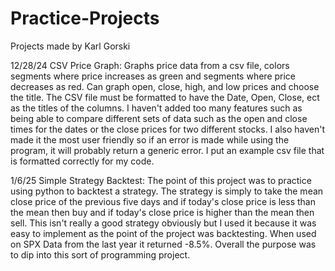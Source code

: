 # Practice-Projects
Projects made by Karl Gorski

12/28/24 CSV Price Graph: Graphs price data from a csv file, colors segments where price increases as green and segments where price decreases as red. Can graph open, close, high, and low prices and choose the title. The CSV file must be formatted to have the Date, Open, Close, ect as the titles of the columns. I haven't added too many features such as being able to compare different sets of data such as the open and close times for the dates or the close prices for two different stocks. I also haven't made it the most user friendly so if an error is made while using the program, it will probably return a generic error. I put an example csv file that is formatted correctly for my code. 

1/6/25 Simple Strategy Backtest: The point of this project was to practice using python to backtest a strategy. The strategy is simply to take the mean close price of the previous five days and if today's close price is less than the mean then buy and if today's close price is higher than the mean then sell. This isn't really a good strategy obviously but I used it because it was easy to implement as the point of the project was backtesting. When used on SPX Data from the last year it returned -8.5%. Overall the purpose was to dip into this sort of programming project. 
